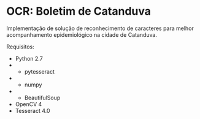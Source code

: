 # OCR: Boletim de Catanduva

Implementação de solução de reconhecimento de caracteres para melhor acompanhamento epidemiológico na cidade de Catanduva.

Requisitos:
- Python 2.7
- - pytesseract
- - numpy
- - BeautifulSoup
- OpenCV 4
- Tesseract 4.0
